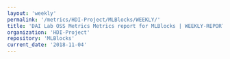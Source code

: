 ```yaml
---
layout: 'weekly'
permalink: '/metrics/HDI-Project/MLBlocks/WEEKLY/'
title: 'DAI Lab OSS Metrics Metrics report for MLBlocks | WEEKLY-REPORT-2018-11-04'
organization: 'HDI-Project'
repository: 'MLBlocks'
current_date: '2018-11-04'
---
```

